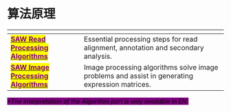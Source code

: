 # 算法原理

<table data-card-size="large" data-view="cards"><thead><tr><th></th><th></th></tr></thead><tbody><tr><td><a href="gene-expression-algorithms.md"><mark style="color:purple;"><strong>SAW Read Processing Algorithms</strong></mark></a></td><td>Essential processing steps for read alignment, annotation and secondary analysis.</td></tr><tr><td><a href="image-processing-algorithms.md"><mark style="color:purple;"><strong>SAW Image Processing Algorithms</strong></mark></a></td><td>Image processing algorithms solve image problems and assist in generating expression matrices.</td></tr></tbody></table>

_<mark style="background-color:purple;">\*The interpretation of the Algorithm part is only available in EN.</mark>_

